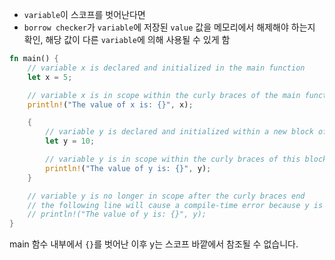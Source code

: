 - `variable`이 스코프를 벗어난다면 
- `borrow checker`가 `variable`에 저장된 `value` 값을 메모리에서 해제해야 하는지 확인, 해당 값이 다른 `variable`에 의해 사용될 수 있게 함

```rust
fn main() {
    // variable x is declared and initialized in the main function
    let x = 5;

    // variable x is in scope within the curly braces of the main function
    println!("The value of x is: {}", x);

    {
        // variable y is declared and initialized within a new block of code
        let y = 10;

        // variable y is in scope within the curly braces of this block
        println!("The value of y is: {}", y);
    }

    // variable y is no longer in scope after the curly braces end
    // the following line will cause a compile-time error because y is not in scope
    // println!("The value of y is: {}", y);
}
```

main 함수 내부에서 `{}`를 벗어난 이후 y는 스코프 바깥에서 참조될 수 없습니다.